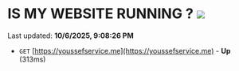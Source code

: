 # IS MY WEBSITE RUNNING ? [![](https://img.shields.io/static/v1?label=Sponsor&message=%E2%9D%A4&logo=GitHub&color=%23fe8e86)](https://github.com/sponsors/Youssef-Lehmam)

Last updated: **10/6/2025, 9:08:26 PM**

- `GET` [https://youssefservice.me](https://youssefservice.me) - **Up** (313ms)
